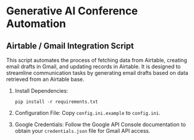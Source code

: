 # Generative AI Conference Automation

## Airtable / Gmail Integration Script

This script automates the process of fetching data from Airtable, creating email drafts in Gmail, and updating records in Airtable. It is designed to streamline communication tasks by generating email drafts based on data retrieved from an Airtable base.

1. Install Dependencies:

    ```
    pip install -r requirements.txt
    ```

2. Configuration File: Copy `config.ini.example` to `config.ini`.
3. Google Credentials: Follow the Google API Console documentation to obtain your `credentials.json` file for Gmail API access.